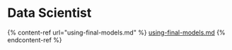 # Data Scientist



{% content-ref url="using-final-models.md" %}
[using-final-models.md](using-final-models.md)
{% endcontent-ref %}
